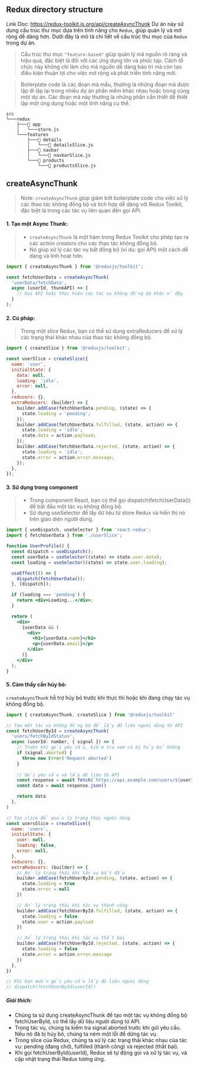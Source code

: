## Redux directory structure
Link Doc: https://redux-toolkit.js.org/api/createAsyncThunk
Dự án này sử dụng cấu trúc thư mục dựa trên tính năng cho `Redux`, giúp quản lý và mở rộng dễ dàng hơn. Dưới đây là mô tả chi tiết về cấu trúc thư mục của `Redux` trong dự án.

> Cấu trúc thư mục `"feature-based"` giúp quản lý mã nguồn rõ ràng và hiệu quả, đặc biệt là đối với các ứng dụng lớn và phức tạp. Cách tổ chức này không chỉ làm cho mã nguồn dễ dàng bảo trì mà còn tạo điều kiện thuận lợi cho việc mở rộng và phát triển tính năng mới.

> Boilerplate code là các đoạn mã mẫu, thường là những đoạn mã được lặp đi lặp lại trong nhiều dự án phần mềm khác nhau hoặc trong cùng một dự án. Các đoạn mã này thường là những phần cần thiết để thiết lập một ứng dụng hoặc một tính năng cụ thể.



```plaintext
src
└───redux
    ├───📁 app
    │   └───store.js
    └───features
        ├───📁 details
        │   └───📄 detailsSlice.js
        ├───📁 navbar
        │   └───📄 navbarSlice.js
        └───📁 products
            └───📄 productsSlice.js

```
## createAsyncThunk

>Note: `createAsyncThunk` giúp giảm bớt boilerplate code cho việc xử lý các thao tác không đồng bộ và tích hợp dễ dàng với Redux Toolkit, đặc biệt là trong các tác vụ liên quan đến gọi API.


#### 1. Tạo một Async Thunk:
> - `createAsyncThunk` là một hàm trong Redux Toolkit cho phép tạo ra các action creators cho các thao tác không đồng bộ.
> - Nó giúp xử lý các tác vụ bất đồng bộ (ví dụ: gọi API) một cách dễ dàng và linh hoạt hơn.

```jsx
import { createAsyncThunk } from '@reduxjs/toolkit';

const fetchUserData = createAsyncThunk(
  'userData/fetchData',
  async (userId, thunkAPI) => {
    // Gọi API hoặc thực hiện các tác vụ không đồng bộ khác ở đây
  }
);
```
#### 2. Cú pháp:
> Trong một slice Redux, bạn có thể sử dụng extraReducers để xử lý các trạng thái khác nhau của thao tác không đồng bộ.

```jsx
import { createSlice } from '@reduxjs/toolkit';

const userSlice = createSlice({
  name: 'user',
  initialState: {
    data: null,
    loading: 'idle',
    error: null,
  },
  reducers: {},
  extraReducers: (builder) => {
    builder.addCase(fetchUserData.pending, (state) => {
      state.loading = 'pending';
    });
    builder.addCase(fetchUserData.fulfilled, (state, action) => {
      state.loading = 'idle';
      state.data = action.payload;
    });
    builder.addCase(fetchUserData.rejected, (state, action) => {
      state.loading = 'idle';
      state.error = action.error.message;
    });
  },
});
```
#### 3. Sử dụng trong component
> - Trong component React, bạn có thể gọi dispatch(fetchUserData()) để bắt đầu một tác vụ không đồng bộ.
> - Sử dụng useSelector để lấy dữ liệu từ store Redux và hiển thị nó trên giao diện người dùng.

```jsx
import { useDispatch, useSelector } from 'react-redux';
import { fetchUserData } from './userSlice';

function UserProfile() {
  const dispatch = useDispatch();
  const userData = useSelector((state) => state.user.data);
  const loading = useSelector((state) => state.user.loading);

  useEffect(() => {
    dispatch(fetchUserData());
  }, [dispatch]);

  if (loading === 'pending') {
    return <div>Loading...</div>;
  }

  return (
    <div>
      {userData && (
        <div>
          <h1>{userData.name}</h1>
          <p>{userData.email}</p>
        </div>
      )}
    </div>
  );
}
```

#### 5. Cảm thấy cần hủy bỏ:
`createAsyncThunk` hỗ trợ hủy bỏ trước khi thực thi hoặc khi đang chạy tác vụ không đồng bộ.

```jsx
import { createAsyncThunk, createSlice } from '@reduxjs/toolkit'

// Tạo một tác vụ không đồng bộ để lấy dữ liệu người dùng từ API
const fetchUserById = createAsyncThunk(
  'users/fetchByIdStatus',
  async (userId: number, { signal }) => {
    // Trước khi gửi yêu cầu, kiểm tra xem có bị hủy bỏ không
    if (signal.aborted) {
      throw new Error('Request aborted')
    }
    
    // Gửi yêu cầu và lấy dữ liệu từ API
    const response = await fetch(`https://api.example.com/users/${userId}`, { signal })
    const data = await response.json()

    return data
  },
)

// Tạo slice để quản lý trạng thái người dùng
const usersSlice = createSlice({
  name: 'users',
  initialState: {
    user: null,
    loading: false,
    error: null,
  },
  reducers: {},
  extraReducers: (builder) => {
    // Xử lý trạng thái khi tác vụ bắt đầu
    builder.addCase(fetchUserById.pending, (state, action) => {
      state.loading = true
      state.error = null
    })

    // Xử lý trạng thái khi tác vụ thành công
    builder.addCase(fetchUserById.fulfilled, (state, action) => {
      state.loading = false
      state.user = action.payload
    })

    // Xử lý trạng thái khi tác vụ thất bại
    builder.addCase(fetchUserById.rejected, (state, action) => {
      state.loading = false
      state.error = action.error.message
    })
  },
})

// Khi bạn muốn gửi yêu cầu lấy dữ liệu người dùng
// dispatch(fetchUserById(userId))
```
##### Giải thích:

- Chúng ta sử dụng createAsyncThunk để tạo một tác vụ không đồng bộ fetchUserById, có thể lấy dữ liệu người dùng từ API.
- Trong tác vụ, chúng ta kiểm tra signal.aborted trước khi gửi yêu cầu. Nếu nó đã bị hủy bỏ, chúng ta ném một lỗi để dừng tác vụ.
- Trong slice của Redux, chúng ta xử lý các trạng thái khác nhau của tác vụ: pending (đang chờ), fulfilled (thành công) và rejected (thất bại).
- Khi gọi fetchUserById(userId), Redux sẽ tự động gọi và xử lý tác vụ, và cập nhật trạng thái Redux tương ứng.